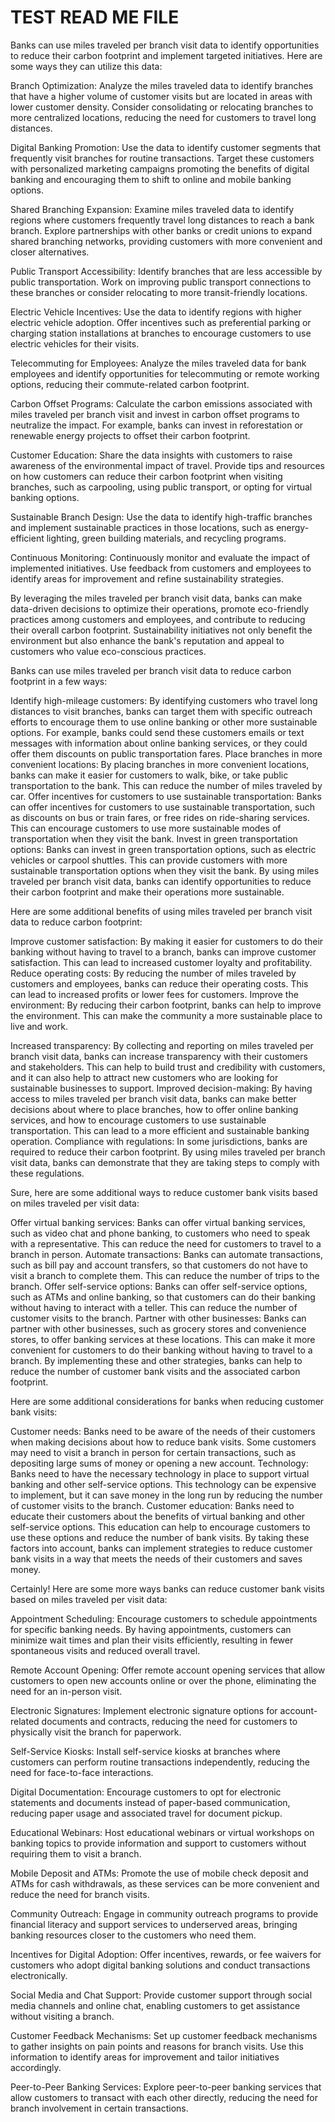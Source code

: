 # TEST READ ME FILE

Banks can use miles traveled per branch visit data to identify opportunities to reduce their carbon footprint and implement targeted initiatives. Here are some ways they can utilize this data:

Branch Optimization: Analyze the miles traveled data to identify branches that have a higher volume of customer visits but are located in areas with lower customer density. Consider consolidating or relocating branches to more centralized locations, reducing the need for customers to travel long distances.

Digital Banking Promotion: Use the data to identify customer segments that frequently visit branches for routine transactions. Target these customers with personalized marketing campaigns promoting the benefits of digital banking and encouraging them to shift to online and mobile banking options.

Shared Branching Expansion: Examine miles traveled data to identify regions where customers frequently travel long distances to reach a bank branch. Explore partnerships with other banks or credit unions to expand shared branching networks, providing customers with more convenient and closer alternatives.

Public Transport Accessibility: Identify branches that are less accessible by public transportation. Work on improving public transport connections to these branches or consider relocating to more transit-friendly locations.

Electric Vehicle Incentives: Use the data to identify regions with higher electric vehicle adoption. Offer incentives such as preferential parking or charging station installations at branches to encourage customers to use electric vehicles for their visits.

Telecommuting for Employees: Analyze the miles traveled data for bank employees and identify opportunities for telecommuting or remote working options, reducing their commute-related carbon footprint.

Carbon Offset Programs: Calculate the carbon emissions associated with miles traveled per branch visit and invest in carbon offset programs to neutralize the impact. For example, banks can invest in reforestation or renewable energy projects to offset their carbon footprint.

Customer Education: Share the data insights with customers to raise awareness of the environmental impact of travel. Provide tips and resources on how customers can reduce their carbon footprint when visiting branches, such as carpooling, using public transport, or opting for virtual banking options.

Sustainable Branch Design: Use the data to identify high-traffic branches and implement sustainable practices in those locations, such as energy-efficient lighting, green building materials, and recycling programs.

Continuous Monitoring: Continuously monitor and evaluate the impact of implemented initiatives. Use feedback from customers and employees to identify areas for improvement and refine sustainability strategies.

By leveraging the miles traveled per branch visit data, banks can make data-driven decisions to optimize their operations, promote eco-friendly practices among customers and employees, and contribute to reducing their overall carbon footprint. Sustainability initiatives not only benefit the environment but also enhance the bank's reputation and appeal to customers who value eco-conscious practices.

Banks can use miles traveled per branch visit data to reduce carbon footprint in a few ways:

Identify high-mileage customers: By identifying customers who travel long distances to visit branches, banks can target them with specific outreach efforts to encourage them to use online banking or other more sustainable options. For example, banks could send these customers emails or text messages with information about online banking services, or they could offer them discounts on public transportation fares.
Place branches in more convenient locations: By placing branches in more convenient locations, banks can make it easier for customers to walk, bike, or take public transportation to the bank. This can reduce the number of miles traveled by car.
Offer incentives for customers to use sustainable transportation: Banks can offer incentives for customers to use sustainable transportation, such as discounts on bus or train fares, or free rides on ride-sharing services. This can encourage customers to use more sustainable modes of transportation when they visit the bank.
Invest in green transportation options: Banks can invest in green transportation options, such as electric vehicles or carpool shuttles. This can provide customers with more sustainable transportation options when they visit the bank.
By using miles traveled per branch visit data, banks can identify opportunities to reduce their carbon footprint and make their operations more sustainable.

Here are some additional benefits of using miles traveled per branch visit data to reduce carbon footprint:

Improve customer satisfaction: By making it easier for customers to do their banking without having to travel to a branch, banks can improve customer satisfaction. This can lead to increased customer loyalty and profitability.
Reduce operating costs: By reducing the number of miles traveled by customers and employees, banks can reduce their operating costs. This can lead to increased profits or lower fees for customers.
Improve the environment: By reducing their carbon footprint, banks can help to improve the environment. This can make the community a more sustainable place to live and work.

Increased transparency: By collecting and reporting on miles traveled per branch visit data, banks can increase transparency with their customers and stakeholders. This can help to build trust and credibility with customers, and it can also help to attract new customers who are looking for sustainable businesses to support.
Improved decision-making: By having access to miles traveled per branch visit data, banks can make better decisions about where to place branches, how to offer online banking services, and how to encourage customers to use sustainable transportation. This can lead to a more efficient and sustainable banking operation.
Compliance with regulations: In some jurisdictions, banks are required to reduce their carbon footprint. By using miles traveled per branch visit data, banks can demonstrate that they are taking steps to comply with these regulations.


Sure, here are some additional ways to reduce customer bank visits based on miles traveled per visit data:

Offer virtual banking services: Banks can offer virtual banking services, such as video chat and phone banking, to customers who need to speak with a representative. This can reduce the need for customers to travel to a branch in person.
Automate transactions: Banks can automate transactions, such as bill pay and account transfers, so that customers do not have to visit a branch to complete them. This can reduce the number of trips to the branch.
Offer self-service options: Banks can offer self-service options, such as ATMs and online banking, so that customers can do their banking without having to interact with a teller. This can reduce the number of customer visits to the branch.
Partner with other businesses: Banks can partner with other businesses, such as grocery stores and convenience stores, to offer banking services at these locations. This can make it more convenient for customers to do their banking without having to travel to a branch.
By implementing these and other strategies, banks can help to reduce the number of customer bank visits and the associated carbon footprint.

Here are some additional considerations for banks when reducing customer bank visits:

Customer needs: Banks need to be aware of the needs of their customers when making decisions about how to reduce bank visits. Some customers may need to visit a branch in person for certain transactions, such as depositing large sums of money or opening a new account.
Technology: Banks need to have the necessary technology in place to support virtual banking and other self-service options. This technology can be expensive to implement, but it can save money in the long run by reducing the number of customer visits to the branch.
Customer education: Banks need to educate their customers about the benefits of virtual banking and other self-service options. This education can help to encourage customers to use these options and reduce the number of bank visits.
By taking these factors into account, banks can implement strategies to reduce customer bank visits in a way that meets the needs of their customers and saves money.


Certainly! Here are some more ways banks can reduce customer bank visits based on miles traveled per visit data:

Appointment Scheduling: Encourage customers to schedule appointments for specific banking needs. By having appointments, customers can minimize wait times and plan their visits efficiently, resulting in fewer spontaneous visits and reduced overall travel.

Remote Account Opening: Offer remote account opening services that allow customers to open new accounts online or over the phone, eliminating the need for an in-person visit.

Electronic Signatures: Implement electronic signature options for account-related documents and contracts, reducing the need for customers to physically visit the branch for paperwork.

Self-Service Kiosks: Install self-service kiosks at branches where customers can perform routine transactions independently, reducing the need for face-to-face interactions.

Digital Documentation: Encourage customers to opt for electronic statements and documents instead of paper-based communication, reducing paper usage and associated travel for document pickup.

Educational Webinars: Host educational webinars or virtual workshops on banking topics to provide information and support to customers without requiring them to visit a branch.

Mobile Deposit and ATMs: Promote the use of mobile check deposit and ATMs for cash withdrawals, as these services can be more convenient and reduce the need for branch visits.

Community Outreach: Engage in community outreach programs to provide financial literacy and support services to underserved areas, bringing banking resources closer to the customers who need them.

Incentives for Digital Adoption: Offer incentives, rewards, or fee waivers for customers who adopt digital banking solutions and conduct transactions electronically.

Social Media and Chat Support: Provide customer support through social media channels and online chat, enabling customers to get assistance without visiting a branch.

Customer Feedback Mechanisms: Set up customer feedback mechanisms to gather insights on pain points and reasons for branch visits. Use this information to identify areas for improvement and tailor initiatives accordingly.

Peer-to-Peer Banking Services: Explore peer-to-peer banking services that allow customers to transact with each other directly, reducing the need for branch involvement in certain transactions.
